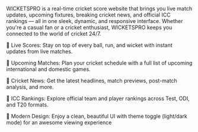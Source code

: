 WICKETSPRO is a real-time cricket score website that brings you live match updates, upcoming fixtures, breaking cricket news, and official ICC rankings — all in one sleek, dynamic, and responsive interface. Whether you're a casual fan or a cricket enthusiast, WICKETSPRO keeps you connected to the world of cricket 24/7.

🔹 Live Scores: Stay on top of every ball, run, and wicket with instant updates from live matches.

🔹 Upcoming Matches: Plan your cricket schedule with a full list of upcoming international and domestic games.

🔹 Cricket News: Get the latest headlines, match previews, post-match analysis, and more.

🔹 ICC Rankings: Explore official team and player rankings across Test, ODI, and T20 formats.

🔹 Modern Design: Enjoy a clean, beautiful UI with theme toggle (light/dark mode) for an awesome viewing experience
